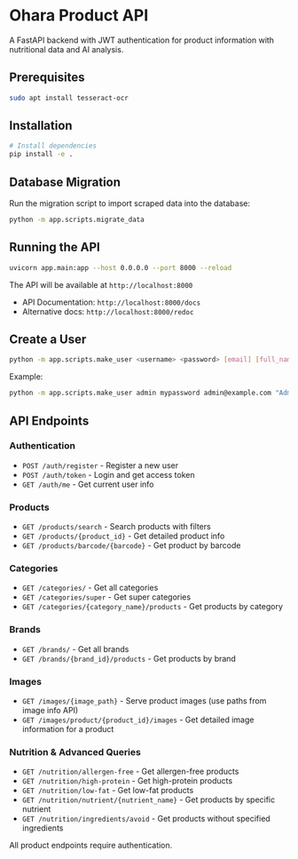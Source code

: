 
# Ohara Product API

A FastAPI backend with JWT authentication for product information with nutritional data and AI analysis.

## Prerequisites

```bash
sudo apt install tesseract-ocr
```

## Installation

```bash
# Install dependencies
pip install -e .
```

## Database Migration

Run the migration script to import scraped data into the database:

```bash
python -m app.scripts.migrate_data
```

## Running the API

```bash
uvicorn app.main:app --host 0.0.0.0 --port 8000 --reload
```

The API will be available at `http://localhost:8000`

- API Documentation: `http://localhost:8000/docs`
- Alternative docs: `http://localhost:8000/redoc`

## Create a User

```bash
python -m app.scripts.make_user <username> <password> [email] [full_name]
```

Example:
```bash
python -m app.scripts.make_user admin mypassword admin@example.com "Admin User"
```

## API Endpoints

### Authentication
- `POST /auth/register` - Register a new user
- `POST /auth/token` - Login and get access token
- `GET /auth/me` - Get current user info

### Products
- `GET /products/search` - Search products with filters
- `GET /products/{product_id}` - Get detailed product info
- `GET /products/barcode/{barcode}` - Get product by barcode

### Categories
- `GET /categories/` - Get all categories
- `GET /categories/super` - Get super categories
- `GET /categories/{category_name}/products` - Get products by category

### Brands
- `GET /brands/` - Get all brands
- `GET /brands/{brand_id}/products` - Get products by brand

### Images
- `GET /images/{image_path}` - Serve product images (use paths from image info API)
- `GET /images/product/{product_id}/images` - Get detailed image information for a product

### Nutrition & Advanced Queries
- `GET /nutrition/allergen-free` - Get allergen-free products
- `GET /nutrition/high-protein` - Get high-protein products
- `GET /nutrition/low-fat` - Get low-fat products
- `GET /nutrition/nutrient/{nutrient_name}` - Get products by specific nutrient
- `GET /nutrition/ingredients/avoid` - Get products without specified ingredients

All product endpoints require authentication.